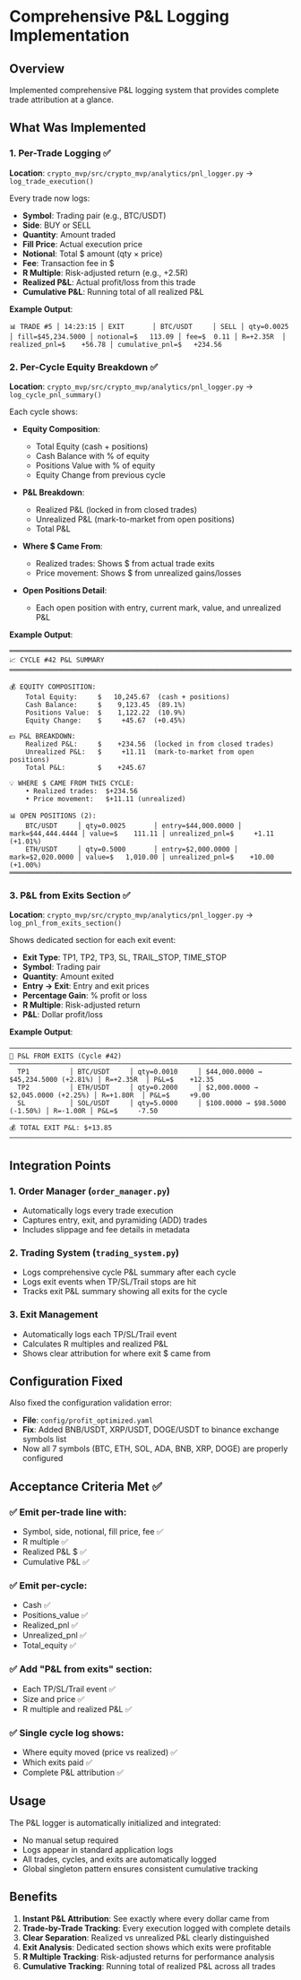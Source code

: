 # Comprehensive P&L Logging Implementation

## Overview
Implemented comprehensive P&L logging system that provides complete trade attribution at a glance.

## What Was Implemented

### 1. **Per-Trade Logging** ✅
**Location**: `crypto_mvp/src/crypto_mvp/analytics/pnl_logger.py` → `log_trade_execution()`

Every trade now logs:
- **Symbol**: Trading pair (e.g., BTC/USDT)
- **Side**: BUY or SELL
- **Quantity**: Amount traded
- **Fill Price**: Actual execution price
- **Notional**: Total $ amount (qty × price)
- **Fee**: Transaction fee in $
- **R Multiple**: Risk-adjusted return (e.g., +2.5R)
- **Realized P&L**: Actual profit/loss from this trade
- **Cumulative P&L**: Running total of all realized P&L

**Example Output**:
```
📊 TRADE #5 │ 14:23:15 │ EXIT       │ BTC/USDT     │ SELL │ qty=0.0025       │ fill=$45,234.5000 │ notional=$   113.09 │ fee=$  0.11 │ R=+2.35R  │ realized_pnl=$    +56.78 │ cumulative_pnl=$   +234.56
```

### 2. **Per-Cycle Equity Breakdown** ✅
**Location**: `crypto_mvp/src/crypto_mvp/analytics/pnl_logger.py` → `log_cycle_pnl_summary()`

Each cycle shows:
- **Equity Composition**:
  - Total Equity (cash + positions)
  - Cash Balance with % of equity
  - Positions Value with % of equity
  - Equity Change from previous cycle

- **P&L Breakdown**:
  - Realized P&L (locked in from closed trades)
  - Unrealized P&L (mark-to-market from open positions)
  - Total P&L

- **Where $ Came From**:
  - Realized trades: Shows $ from actual trade exits
  - Price movement: Shows $ from unrealized gains/losses

- **Open Positions Detail**:
  - Each open position with entry, current mark, value, and unrealized P&L

**Example Output**:
```
════════════════════════════════════════════════════════════════════════════════════════════════════
📈 CYCLE #42 P&L SUMMARY
════════════════════════════════════════════════════════════════════════════════════════════════════

💰 EQUITY COMPOSITION:
    Total Equity:     $   10,245.67  (cash + positions)
    Cash Balance:     $    9,123.45  (89.1%)
    Positions Value:  $    1,122.22  (10.9%)
    Equity Change:    $     +45.67  (+0.45%)

💵 P&L BREAKDOWN:
    Realized P&L:     $    +234.56  (locked in from closed trades)
    Unrealized P&L:   $     +11.11  (mark-to-market from open positions)
    Total P&L:        $    +245.67

💡 WHERE $ CAME FROM THIS CYCLE:
    • Realized trades:  $+234.56
    • Price movement:   $+11.11 (unrealized)

📊 OPEN POSITIONS (2):
    BTC/USDT     │ qty=0.0025       │ entry=$44,000.0000 │ mark=$44,444.4444 │ value=$    111.11 │ unrealized_pnl=$     +1.11 (+1.01%)
    ETH/USDT     │ qty=0.5000       │ entry=$2,000.0000 │ mark=$2,020.0000 │ value=$   1,010.00 │ unrealized_pnl=$    +10.00 (+1.00%)
════════════════════════════════════════════════════════════════════════════════════════════════════
```

### 3. **P&L from Exits Section** ✅
**Location**: `crypto_mvp/src/crypto_mvp/analytics/pnl_logger.py` → `log_pnl_from_exits_section()`

Shows dedicated section for each exit event:
- **Exit Type**: TP1, TP2, TP3, SL, TRAIL_STOP, TIME_STOP
- **Symbol**: Trading pair
- **Quantity**: Amount exited
- **Entry → Exit**: Entry and exit prices
- **Percentage Gain**: % profit or loss
- **R Multiple**: Risk-adjusted return
- **P&L**: Dollar profit/loss

**Example Output**:
```
────────────────────────────────────────────────────────────────────────────────────────────────────
💎 P&L FROM EXITS (Cycle #42)
────────────────────────────────────────────────────────────────────────────────────────────────────
  TP1          │ BTC/USDT     │ qty=0.0010     │ $44,000.0000 → $45,234.5000 (+2.81%) │ R=+2.35R  │ P&L=$    +12.35
  TP2          │ ETH/USDT     │ qty=0.2000     │ $2,000.0000 → $2,045.0000 (+2.25%) │ R=+1.80R  │ P&L=$     +9.00
  SL           │ SOL/USDT     │ qty=5.0000     │ $100.0000 → $98.5000 (-1.50%) │ R=-1.00R │ P&L=$     -7.50
────────────────────────────────────────────────────────────────────────────────────────────────────
💰 TOTAL EXIT P&L: $+13.85
────────────────────────────────────────────────────────────────────────────────────────────────────
```

## Integration Points

### 1. **Order Manager** (`order_manager.py`)
- Automatically logs every trade execution
- Captures entry, exit, and pyramiding (ADD) trades
- Includes slippage and fee details in metadata

### 2. **Trading System** (`trading_system.py`)
- Logs comprehensive cycle P&L summary after each cycle
- Logs exit events when TP/SL/Trail stops are hit
- Tracks exit P&L summary showing all exits for the cycle

### 3. **Exit Management**
- Automatically logs each TP/SL/Trail event
- Calculates R multiples and realized P&L
- Shows clear attribution for where exit $ came from

## Configuration Fixed

Also fixed the configuration validation error:
- **File**: `config/profit_optimized.yaml`
- **Fix**: Added BNB/USDT, XRP/USDT, DOGE/USDT to binance exchange symbols list
- Now all 7 symbols (BTC, ETH, SOL, ADA, BNB, XRP, DOGE) are properly configured

## Acceptance Criteria Met ✅

### ✅ Emit per-trade line with:
- Symbol, side, notional, fill price, fee ✅
- R multiple ✅
- Realized P&L $ ✅
- Cumulative P&L ✅

### ✅ Emit per-cycle:
- Cash ✅
- Positions_value ✅
- Realized_pnl ✅
- Unrealized_pnl ✅
- Total_equity ✅

### ✅ Add "P&L from exits" section:
- Each TP/SL/Trail event ✅
- Size and price ✅
- R multiple and realized P&L ✅

### ✅ Single cycle log shows:
- Where equity moved (price vs realized) ✅
- Which exits paid ✅
- Complete P&L attribution ✅

## Usage

The P&L logger is automatically initialized and integrated:
- No manual setup required
- Logs appear in standard application logs
- All trades, cycles, and exits are automatically logged
- Global singleton pattern ensures consistent cumulative tracking

## Benefits

1. **Instant P&L Attribution**: See exactly where every dollar came from
2. **Trade-by-Trade Tracking**: Every execution logged with complete details
3. **Clear Separation**: Realized vs unrealized P&L clearly distinguished
4. **Exit Analysis**: Dedicated section shows which exits were profitable
5. **R Multiple Tracking**: Risk-adjusted returns for performance analysis
6. **Cumulative Tracking**: Running total of realized P&L across all trades

